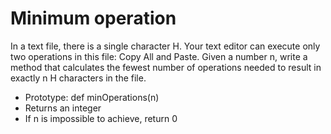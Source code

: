 # Minimum operation
   In a text file, there is a single character H. Your text editor can execute only two operations in this file: Copy All and Paste. Given a number n, write a method that calculates the fewest number of operations needed to result in exactly n H characters in the file.

+    Prototype: def minOperations(n)
+    Returns an integer
+    If n is impossible to achieve, return 0

